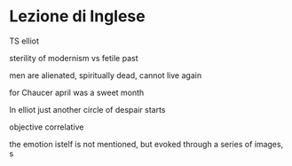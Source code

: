 # Lezione di Inglese

TS elliot

sterility of modernism vs fetile past

men are alienated, spiritually dead, cannot live again

for Chaucer april was a sweet month




In elliot just another circle of despair starts


objective correlative


the emotion istelf is not mentioned, but evoked through a series of images, s
<!--stackedit_data:
eyJoaXN0b3J5IjpbMTY0OTczNTExNl19
-->
